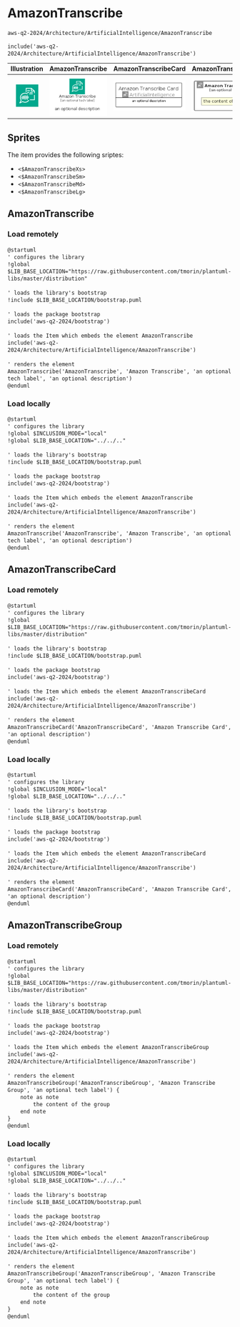 # AmazonTranscribe


```text
aws-q2-2024/Architecture/ArtificialIntelligence/AmazonTranscribe
```

```text
include('aws-q2-2024/Architecture/ArtificialIntelligence/AmazonTranscribe')
```



| Illustration | AmazonTranscribe | AmazonTranscribeCard | AmazonTranscribeGroup |
| :---: | :---: | :---: | :---: |
| ![illustration for Illustration](../../../aws-q2-2024/Architecture/ArtificialIntelligence/AmazonTranscribe.png) | ![illustration for AmazonTranscribe](../../../aws-q2-2024/Architecture/ArtificialIntelligence/AmazonTranscribe.Local.png) | ![illustration for AmazonTranscribeCard](../../../aws-q2-2024/Architecture/ArtificialIntelligence/AmazonTranscribeCard.Local.png) | ![illustration for AmazonTranscribeGroup](../../../aws-q2-2024/Architecture/ArtificialIntelligence/AmazonTranscribeGroup.Local.png) |



## Sprites
The item provides the following sriptes:

- `<$AmazonTranscribeXs>`
- `<$AmazonTranscribeSm>`
- `<$AmazonTranscribeMd>`
- `<$AmazonTranscribeLg>`





## AmazonTranscribe

### Load remotely
```plantuml
@startuml
' configures the library
!global $LIB_BASE_LOCATION="https://raw.githubusercontent.com/tmorin/plantuml-libs/master/distribution"

' loads the library's bootstrap
!include $LIB_BASE_LOCATION/bootstrap.puml

' loads the package bootstrap
include('aws-q2-2024/bootstrap')

' loads the Item which embeds the element AmazonTranscribe
include('aws-q2-2024/Architecture/ArtificialIntelligence/AmazonTranscribe')

' renders the element
AmazonTranscribe('AmazonTranscribe', 'Amazon Transcribe', 'an optional tech label', 'an optional description')
@enduml
```

### Load locally
```plantuml
@startuml
' configures the library
!global $INCLUSION_MODE="local"
!global $LIB_BASE_LOCATION="../../.."

' loads the library's bootstrap
!include $LIB_BASE_LOCATION/bootstrap.puml

' loads the package bootstrap
include('aws-q2-2024/bootstrap')

' loads the Item which embeds the element AmazonTranscribe
include('aws-q2-2024/Architecture/ArtificialIntelligence/AmazonTranscribe')

' renders the element
AmazonTranscribe('AmazonTranscribe', 'Amazon Transcribe', 'an optional tech label', 'an optional description')
@enduml
```

## AmazonTranscribeCard

### Load remotely
```plantuml
@startuml
' configures the library
!global $LIB_BASE_LOCATION="https://raw.githubusercontent.com/tmorin/plantuml-libs/master/distribution"

' loads the library's bootstrap
!include $LIB_BASE_LOCATION/bootstrap.puml

' loads the package bootstrap
include('aws-q2-2024/bootstrap')

' loads the Item which embeds the element AmazonTranscribeCard
include('aws-q2-2024/Architecture/ArtificialIntelligence/AmazonTranscribe')

' renders the element
AmazonTranscribeCard('AmazonTranscribeCard', 'Amazon Transcribe Card', 'an optional description')
@enduml
```

### Load locally
```plantuml
@startuml
' configures the library
!global $INCLUSION_MODE="local"
!global $LIB_BASE_LOCATION="../../.."

' loads the library's bootstrap
!include $LIB_BASE_LOCATION/bootstrap.puml

' loads the package bootstrap
include('aws-q2-2024/bootstrap')

' loads the Item which embeds the element AmazonTranscribeCard
include('aws-q2-2024/Architecture/ArtificialIntelligence/AmazonTranscribe')

' renders the element
AmazonTranscribeCard('AmazonTranscribeCard', 'Amazon Transcribe Card', 'an optional description')
@enduml
```

## AmazonTranscribeGroup

### Load remotely
```plantuml
@startuml
' configures the library
!global $LIB_BASE_LOCATION="https://raw.githubusercontent.com/tmorin/plantuml-libs/master/distribution"

' loads the library's bootstrap
!include $LIB_BASE_LOCATION/bootstrap.puml

' loads the package bootstrap
include('aws-q2-2024/bootstrap')

' loads the Item which embeds the element AmazonTranscribeGroup
include('aws-q2-2024/Architecture/ArtificialIntelligence/AmazonTranscribe')

' renders the element
AmazonTranscribeGroup('AmazonTranscribeGroup', 'Amazon Transcribe Group', 'an optional tech label') {
    note as note
        the content of the group
    end note
}
@enduml
```

### Load locally
```plantuml
@startuml
' configures the library
!global $INCLUSION_MODE="local"
!global $LIB_BASE_LOCATION="../../.."

' loads the library's bootstrap
!include $LIB_BASE_LOCATION/bootstrap.puml

' loads the package bootstrap
include('aws-q2-2024/bootstrap')

' loads the Item which embeds the element AmazonTranscribeGroup
include('aws-q2-2024/Architecture/ArtificialIntelligence/AmazonTranscribe')

' renders the element
AmazonTranscribeGroup('AmazonTranscribeGroup', 'Amazon Transcribe Group', 'an optional tech label') {
    note as note
        the content of the group
    end note
}
@enduml
```

